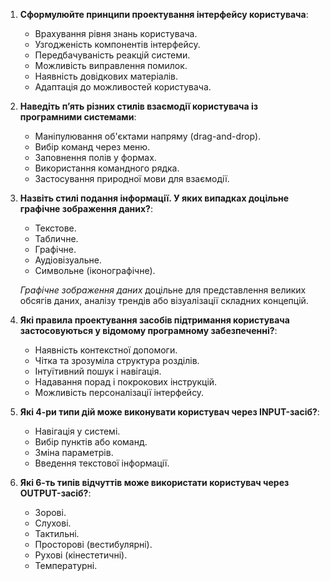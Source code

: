 1. **Сформулюйте принципи проектування інтерфейсу користувача**:
   - Врахування рівня знань користувача.
   - Узгодженість компонентів інтерфейсу.
   - Передбачуваність реакцій системи.
   - Можливість виправлення помилок.
   - Наявність довідкових матеріалів.
   - Адаптація до можливостей користувача.

2. **Наведіть п’ять різних стилів взаємодії користувача із програмними системами**:
   - Маніпулювання об'єктами напряму (drag-and-drop).
   - Вибір команд через меню.
   - Заповнення полів у формах.
   - Використання командного рядка.
   - Застосування природної мови для взаємодії.

3. **Назвіть стилі подання інформації. У яких випадках доцільне графічне зображення даних?**:
   - Текстове.
   - Табличне.
   - Графічне.
   - Аудіовізуальне.
   - Символьне (іконографічне).

   _Графічне зображення даних_ доцільне для представлення великих обсягів даних, аналізу трендів або візуалізації складних концепцій.

4. **Які правила проектування засобів підтримання користувача застосовуються у відомому програмному забезпеченні?**:
   - Наявність контекстної допомоги.
   - Чітка та зрозуміла структура розділів.
   - Інтуїтивний пошук і навігація.
   - Надавання порад і покрокових інструкцій.
   - Можливість персоналізації інтерфейсу.

5. **Які 4-ри типи дій може виконувати користувач через INPUT-засіб?**:
   - Навігація у системі.
   - Вибір пунктів або команд.
   - Зміна параметрів.
   - Введення текстової інформації.

6. **Які 6-ть типів відчуттів може використати користувач через OUTPUT-засіб?**:
   - Зорові.
   - Слухові.
   - Тактильні.
   - Просторові (вестибулярні).
   - Рухові (кінестетичні).
   - Температурні.
